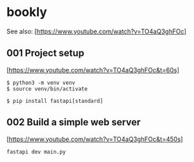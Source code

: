 # bookly

See also:
[https://www.youtube.com/watch?v=TO4aQ3ghFOc]

## 001 Project setup

[https://www.youtube.com/watch?v=TO4aQ3ghFOc&t=60s]

```
$ python3 -m venv venv
$ source venv/bin/activate

$ pip install fastapi[standard]
```

## 002 Build a simple web server

[https://www.youtube.com/watch?v=TO4aQ3ghFOc&t=450s]

```
fastapi dev main.py
```

